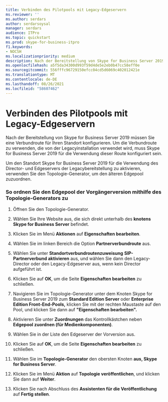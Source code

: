 ```yaml
---
title: Verbinden des Pilotpools mit Legacy-Edgeservern
ms.reviewer: ''
ms.author: serdars
author: serdarsoysal
manager: serdars
audience: ITPro
ms.topic: quickstart
ms.prod: skype-for-business-itpro
f1.keywords:
- NOCSH
ms.localizationpriority: medium
description: Nach der Bereitstellung von Skype for Business Server 2019 müssen Sie eine Verbundroute für Ihren Standort konfigurieren. Um die Verbundroute zu verwenden, die von der Legacyinstallation verwendet wird, muss Skype for Business Server 2019 für die Verwendung dieser Route konfiguriert sein.
ms.openlocfilehash: a5f5da34300d993f59d4de5e2eb0b47cc58eff0e
ms.sourcegitcommit: 556fffc96729150efcc04cd5d6069c402012421e
ms.translationtype: MT
ms.contentlocale: de-DE
ms.lasthandoff: 08/26/2021
ms.locfileid: "58607462"
---
```

# <a name="connect-pilot-pool-to-legacy-edge-servers"></a>Verbinden des Pilotpools mit Legacy-Edgeservern

Nach der Bereitstellung von Skype for Business Server 2019 müssen Sie eine Verbundroute für Ihren Standort konfigurieren. Um die Verbundroute zu verwenden, die von der Legacyinstallation verwendet wird, muss Skype for Business Server 2019 für die Verwendung dieser Route konfiguriert sein. 
  
Um den Standort Skype for Business Server 2019 für die Verwendung des Director- und Edgeservers der Legacybereitstellung zu aktivieren, verwenden Sie den Topologie-Generator, um den älteren Edgepool zuzuordnen.
  
### <a name="to-associate-the-legacy-edge-pool-by-using-topology-builder"></a>So ordnen Sie den Edgepool der Vorgängerversion mithilfe des Topologie-Generators zu

1. Öffnen Sie den Topologie-Generator. 
    
2. Wählen Sie Ihre Website aus, die sich direkt unterhalb des **knotens Skype for Business Server** befindet. 
    
3. Klicken Sie im Menü **Aktionen** auf **Eigenschaften bearbeiten**.
    
4. Wählen Sie im linken Bereich die Option **Partnerverbundroute** aus.
    
5. Wählen Sie unter **Standortverbundroutenzuweisung** **SIP-Partnerverbund aktivieren** aus, und wählen Sie dann den Legacy-Director oder den Legacy-Edgeserver aus, wenn kein Director aufgeführt ist.
  
6. Klicken Sie auf **OK**, um die Seite **Eigenschaften bearbeiten** zu schließen. 
    
7. Navigieren Sie im Topologie-Generator unter dem Knoten Skype for Business Server 2019 zum **Standard Edition Server** oder **Enterprise Edition Front-End-Pools,** klicken Sie mit der rechten Maustaste auf den Pool, und klicken Sie dann auf **"Eigenschaften bearbeiten".**
    
8. Aktivieren Sie unter **Zuordnungen** das Kontrollkästchen neben **Edgepool zuordnen (für Medienkomponenten)**. 
    
9. Wählen Sie in der Liste den Edgeserver der Vorversion aus. 
  
10. Klicken Sie auf **OK**, um die Seite **Eigenschaften bearbeiten** zu schließen. 
    
11. Wählen Sie im **Topologie-Generator** den obersten Knoten **aus, Skype for Business Server**.
    
12. Klicken Sie im Menü **Aktion** auf **Topologie veröffentlichen**, und klicken Sie dann auf **Weiter**.
    
13. Klicken Sie nach Abschluss des **Assistenten für die Veröffentlichung** auf **Fertig stellen**.
    

